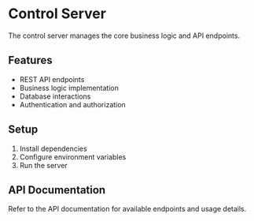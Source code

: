 # Control Server

The control server manages the core business logic and API endpoints.

## Features
- REST API endpoints
- Business logic implementation
- Database interactions
- Authentication and authorization

## Setup
1. Install dependencies
2. Configure environment variables
3. Run the server

## API Documentation
Refer to the API documentation for available endpoints and usage details. 




